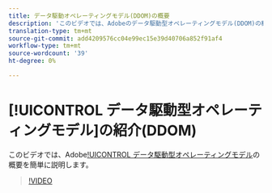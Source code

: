 ```yaml
---
title: データ駆動オペレーティングモデル(DDOM)の概要
description: 'このビデオでは、Adobeのデータ駆動型オペレーティングモデル(DDOM)の概要を簡単に説明します。 '
translation-type: tm+mt
source-git-commit: add4209576cc04e99ec15e39d40706a852f91af4
workflow-type: tm+mt
source-wordcount: '39'
ht-degree: 0%

---
```



# [!UICONTROL データ駆動型オペレーティングモデル]の紹介(DDOM)

このビデオでは、Adobe[!UICONTROL データ駆動型オペレーティングモデル](DDOM)の概要を簡単に説明します。

>[!VIDEO](https://video.tv.adobe.com/v/41690)

